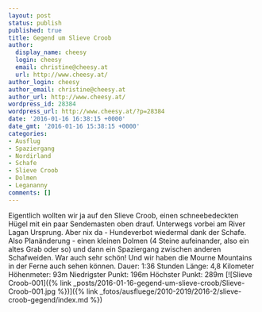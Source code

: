 ```yaml
---
layout: post
status: publish
published: true
title: Gegend um Slieve Croob
author:
  display_name: cheesy
  login: cheesy
  email: christine@cheesy.at
  url: http://www.cheesy.at/
author_login: cheesy
author_email: christine@cheesy.at
author_url: http://www.cheesy.at/
wordpress_id: 28384
wordpress_url: http://www.cheesy.at/?p=28384
date: '2016-01-16 16:38:15 +0000'
date_gmt: '2016-01-16 15:38:15 +0000'
categories:
- Ausflug
- Spaziergang
- Nordirland
- Schafe
- Slieve Croob
- Dolmen
- Legananny
comments: []
---
```

Eigentlich wollten wir ja auf den Slieve Croob, einen schneebedeckten Hügel mit ein paar Sendemasten oben drauf. Unterwegs vorbei am River Lagan Ursprung. Aber nix da - Hundeverbot wiedermal dank der Schafe. Also Planänderung - einen kleinen Dolmen (4 Steine aufeinander, also ein altes Grab oder so) und dann ein Spaziergang zwischen anderen Schafweiden. War auch sehr schön! Und wir haben die Mourne Mountains in der Ferne auch sehen können.
Dauer: 1:36 Stunden
Länge: 4,8 Kilometer
Höhenmeter: 93m
Niedrigster Punkt: 196m
Höchster Punkt: 289m
[![Slieve Croob-001]({% link _posts/2016-01-16-gegend-um-slieve-croob/Slieve-Croob-001.jpg %})]({% link _fotos/ausfluege/2010-2019/2016-2/slieve-croob-gegend/index.md %})
